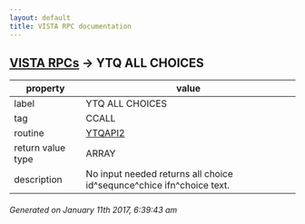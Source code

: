 ```yaml
---
layout: default
title: VISTA RPC documentation
---
```




## [VISTA RPCs](TableOfContent.md) &#8594; YTQ ALL CHOICES 

 property | value 
--- | --- 
 label | YTQ ALL CHOICES
 tag | CCALL
 routine | [YTQAPI2](http://code.osehra.org/dox/Routine_YTQAPI2_source.html)
 return value type | ARRAY
 description | No input needed returns all choice id^sequnce^chice ifn^choice text.




 ###### Generated on January 11th 2017, 6:39:43 am